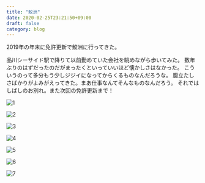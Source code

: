 ```yaml
---
title: "鮫洲"
date: 2020-02-25T23:21:50+09:00
draft: false
category: blog
---
```

2019年の年末に免許更新で鮫洲に行ってきた。  

<!--more-->
品川シーサイド駅で降りて以前勤めていた会社を眺めながら歩いてみた。
数年ぶりのはずだったのだがまったくといっていいほど懐かしさはなかった。
こういうのって多分もう少しジジイになってからくるものなんだろうな。
腹立たしさばかりがよみがえってきた。まあ仕事なんてそんなものなんだろう。
それではしばしのお別れ。また次回の免許更新まで！

![1](../../img/2020-02-25/1-1.jpg)  
  
![2](../../img/2020-02-25/1-2.jpg)  
  
![3](../../img/2020-02-25/1-3.jpg)  
  
![4](../../img/2020-02-25/1-4.jpg)  
  
![5](../../img/2020-02-25/1-5.jpg)  
  
![6](../../img/2020-02-25/1-6.jpg)  
  
![7](../../img/2020-02-25/1-7.jpg)  

